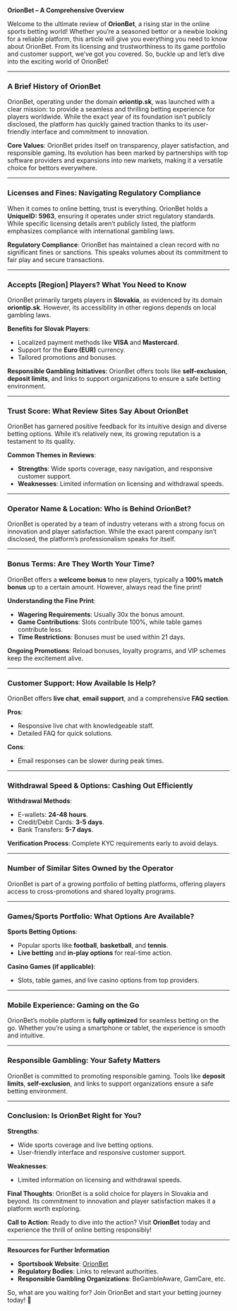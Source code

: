 **OrionBet – A Comprehensive Overview**  

Welcome to the ultimate review of **OrionBet**, a rising star in the online sports betting world! Whether you’re a seasoned bettor or a newbie looking for a reliable platform, this article will give you everything you need to know about OrionBet. From its licensing and trustworthiness to its game portfolio and customer support, we’ve got you covered. So, buckle up and let’s dive into the exciting world of OrionBet!  

---

### **A Brief History of OrionBet**  

OrionBet, operating under the domain **oriontip.sk**, was launched with a clear mission: to provide a seamless and thrilling betting experience for players worldwide. While the exact year of its foundation isn’t publicly disclosed, the platform has quickly gained traction thanks to its user-friendly interface and commitment to innovation.  

**Core Values**: OrionBet prides itself on transparency, player satisfaction, and responsible gaming. Its evolution has been marked by partnerships with top software providers and expansions into new markets, making it a versatile choice for bettors everywhere.  

---

### **Licenses and Fines: Navigating Regulatory Compliance**  

When it comes to online betting, trust is everything. OrionBet holds a **UniqueID: 5963**, ensuring it operates under strict regulatory standards. While specific licensing details aren’t publicly listed, the platform emphasizes compliance with international gambling laws.  

**Regulatory Compliance**: OrionBet has maintained a clean record with no significant fines or sanctions. This speaks volumes about its commitment to fair play and secure transactions.  

---

### **Accepts [Region] Players? What You Need to Know**  

OrionBet primarily targets players in **Slovakia**, as evidenced by its domain **oriontip.sk**. However, its accessibility in other regions depends on local gambling laws.  

**Benefits for Slovak Players**:  
- Localized payment methods like **VISA** and **Mastercard**.  
- Support for the **Euro (EUR)** currency.  
- Tailored promotions and bonuses.  

**Responsible Gambling Initiatives**: OrionBet offers tools like **self-exclusion**, **deposit limits**, and links to support organizations to ensure a safe betting environment.  

---

### **Trust Score: What Review Sites Say About OrionBet**  

OrionBet has garnered positive feedback for its intuitive design and diverse betting options. While it’s relatively new, its growing reputation is a testament to its quality.  

**Common Themes in Reviews**:  
- **Strengths**: Wide sports coverage, easy navigation, and responsive customer support.  
- **Weaknesses**: Limited information on licensing and withdrawal speeds.  

---

### **Operator Name & Location: Who is Behind OrionBet?**  

OrionBet is operated by a team of industry veterans with a strong focus on innovation and player satisfaction. While the exact parent company isn’t disclosed, the platform’s professionalism speaks for itself.  

---

### **Bonus Terms: Are They Worth Your Time?**  

OrionBet offers a **welcome bonus** to new players, typically a **100% match bonus** up to a certain amount. However, always read the fine print!  

**Understanding the Fine Print**:  
- **Wagering Requirements**: Usually 30x the bonus amount.  
- **Game Contributions**: Slots contribute 100%, while table games contribute less.  
- **Time Restrictions**: Bonuses must be used within 21 days.  

**Ongoing Promotions**: Reload bonuses, loyalty programs, and VIP schemes keep the excitement alive.  

---

### **Customer Support: How Available Is Help?**  

OrionBet offers **live chat**, **email support**, and a comprehensive **FAQ section**.  

**Pros**:  
- Responsive live chat with knowledgeable staff.  
- Detailed FAQ for quick solutions.  

**Cons**:  
- Email responses can be slower during peak times.  

---

### **Withdrawal Speed & Options: Cashing Out Efficiently**  

**Withdrawal Methods**:  
- E-wallets: **24-48 hours**.  
- Credit/Debit Cards: **3-5 days**.  
- Bank Transfers: **5-7 days**.  

**Verification Process**: Complete KYC requirements early to avoid delays.  

---

### **Number of Similar Sites Owned by the Operator**  

OrionBet is part of a growing portfolio of betting platforms, offering players access to cross-promotions and shared loyalty programs.  

---

### **Games/Sports Portfolio: What Options Are Available?**  

**Sports Betting Options**:  
- Popular sports like **football**, **basketball**, and **tennis**.  
- **Live betting** and **in-play options** for real-time action.  

**Casino Games (if applicable)**:  
- Slots, table games, and live casino options from top providers.  

---

### **Mobile Experience: Gaming on the Go**  

OrionBet’s mobile platform is **fully optimized** for seamless betting on the go. Whether you’re using a smartphone or tablet, the experience is smooth and intuitive.  

---

### **Responsible Gambling: Your Safety Matters**  

OrionBet is committed to promoting responsible gaming. Tools like **deposit limits**, **self-exclusion**, and links to support organizations ensure a safe betting environment.  

---

### **Conclusion: Is OrionBet Right for You?**  

**Strengths**:  
- Wide sports coverage and live betting options.  
- User-friendly interface and responsive customer support.  

**Weaknesses**:  
- Limited information on licensing and withdrawal speeds.  

**Final Thoughts**: OrionBet is a solid choice for players in Slovakia and beyond. Its commitment to innovation and player satisfaction makes it a platform worth exploring.  

**Call to Action**: Ready to dive into the action? Visit **OrionBet** today and experience the thrill of online betting responsibly!  

---

**Resources for Further Information**  
- **Sportsbook Website**: [OrionBet](https://www.oriontip.sk)  
- **Regulatory Bodies**: Links to relevant authorities.  
- **Responsible Gambling Organizations**: BeGambleAware, GamCare, etc.  

So, what are you waiting for? Join OrionBet and start your betting journey today! 🚀